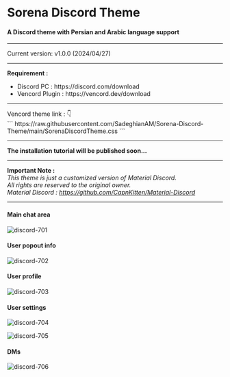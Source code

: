 # Sorena Discord Theme

#### A Discord theme with Persian and Arabic language support

<hr>
Current version: v1.0.0 (2024/04/27)
<hr>
<p><strong>Requirement :</strong></p>
<ul>
 	<li>Discord PC : https://discord.com/download</li>
 	<li>Vencord Plugin : https://vencord.dev/download</li>
</ul>
<hr>
Vencord theme link : 👇
<br>
```
https://raw.githubusercontent.com/SadeghianAM/Sorena-Discord-Theme/main/SorenaDiscordTheme.css
```

<hr>
<b>The installation tutorial will be published soon...</b>

<hr>

<b>Important Note : </b>
<br>
<em>This theme is just a customized version of Material Discord.
<br>
All rights are reserved to the original owner.
<br>
Material Discord : https://github.com/CapnKitten/Material-Discord</em>

<hr>

#### Main chat area

![discord-701](https://user-images.githubusercontent.com/4013216/216792441-cc02a2fc-d175-432d-af75-81975d75e65e.png)

#### User popout info

![discord-702](https://user-images.githubusercontent.com/4013216/216792443-04fe70f0-0cd7-4d98-bb49-c937415c53d0.png)

#### User profile

![discord-703](https://user-images.githubusercontent.com/4013216/216792451-676c4d76-6138-42c3-8ce2-3ee76cb82abf.png)

#### User settings

![discord-704](https://user-images.githubusercontent.com/4013216/216792456-36074914-4cb8-4c0b-aa07-74d09e274bcf.png)

![discord-705](https://user-images.githubusercontent.com/4013216/216792461-30509d7f-30c1-4d31-b4e0-9be858723cfd.png)

#### DMs

![discord-706](https://user-images.githubusercontent.com/4013216/216792463-a2472c19-21bd-48e0-beba-05d092c715dc.png)
